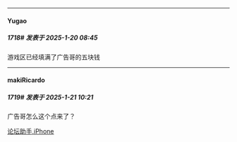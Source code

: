 ﻿
*****

####  Yugao  
##### 1718#       发表于 2025-1-20 08:45

游戏区已经填满了广告哥的五块钱


*****

####  makiRicardo  
##### 1719#       发表于 2025-1-21 10:21

广告哥怎么这个点来了？

[论坛助手,iPhone](https://bbs.saraba1st.com/2b/forum.php?mod=viewthread&amp;tid=2029836)

